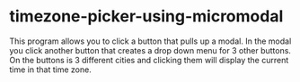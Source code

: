 # timezone-picker-using-micromodal
This program allows you to click a button that pulls up a modal. In the modal you click another button that creates a drop down menu for 3 other buttons. On the buttons is 3 different cities and clicking them will display the current time in that time zone.

